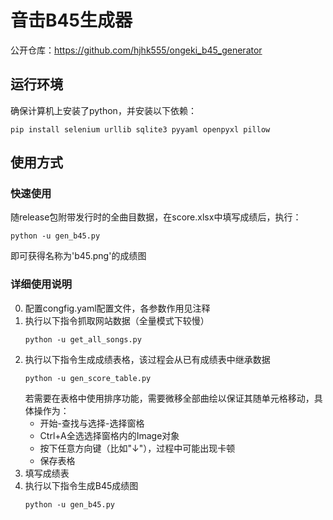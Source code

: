 # 音击B45生成器

公开仓库：https://github.com/hjhk555/ongeki_b45_generator

## 运行环境

确保计算机上安装了python，并安装以下依赖：

```
pip install selenium urllib sqlite3 pyyaml openpyxl pillow
```

## 使用方式

### 快速使用

随release包附带发行时的全曲目数据，在score.xlsx中填写成绩后，执行：
```
python -u gen_b45.py
```
即可获得名称为'b45.png'的成绩图

### 详细使用说明

0. 配置congfig.yaml配置文件，各参数作用见注释
1. 执行以下指令抓取网站数据（全量模式下较慢）
   ```
   python -u get_all_songs.py
   ```
2. 执行以下指令生成成绩表格，该过程会从已有成绩表中继承数据
   ```
   python -u gen_score_table.py
   ```
   若需要在表格中使用排序功能，需要微移全部曲绘以保证其随单元格移动，具体操作为：
   - 开始-查找与选择-选择窗格
   - Ctrl+A全选选择窗格内的Image对象
   - 按下任意方向键（比如"↓"），过程中可能出现卡顿
   - 保存表格
3. 填写成绩表
4. 执行以下指令生成B45成绩图
   ```
   python -u gen_b45.py
   ```